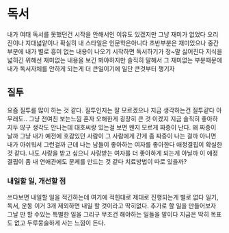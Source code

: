 # 독서

내가 여태 독서를 못했던건 시작을 안해서인 이유도 있겠지만 그냥 재미가 없었다 오리진이나 지대넓얕이나 확실히 내 스타일은 인문학은아니다 초반부분은 재미있으나 중간부분에 내가 별로 흥미 없는 내용이 나오기 시작하면 독서하기가 정~말 싫어진다 지식을 넓히긴 위해선 재미없는 내용을 보긴 봐야하지만 솔직히 말해서 그 재미없는 부분때문에 내가 독서자체를 안하게 되는게 더 큰일이기에 일단 큰것부터 챙기자

## 질투

요즘 질투를 많이 하는 것 같다. 질투인지는 잘 모르겠으나 지금 생각하는건 질투같다 아무래도.. 그냥 전여친 보는느낌 혼자 오해한게 굉장히 큰 것 이겠지 지금 솔직히 좋아하지두 않구 생각도 안나는데 대호씨랑 있는걸 보면 왠지 모르게 짜증이 난다. 왜 짜증이 날까 그냥 내가 예전에 호감있던 사람이 그 사람에게 간게 좀 짜증이 나는 걸까 아니면 내가 아쉬워서 그런걸까 근데 나는 남들이 좋아하는 여자를 좋아한다 애정결핍이 확실한 것 같다. 나도 사랑을 받고 싶으니 사랑받는 여자를 더 좋아하게 되는게 아닐까 이 애정결핍이 좀 내 연애관에도 문제를 만드는 것 같다 치료방법이 따로 있을까? 

### 내일할 일, 개선할 점

쓰다보면 내일할 일을 적긴하는데 여기에 적힌대로 제대로 진행되는게 별로 없다 일기, 독서, 운동 이거 3개 제외하면 내일 할 것이라고 딱히없다.
추가로 할 일을 만들어보자 그날 만 할 수있는 특별한 일을 그리구 무조건 해야하는 일들을 말이다 지금은 딱히 목표도 없고 두루뭉술하게 사는 느낌이 든다.
